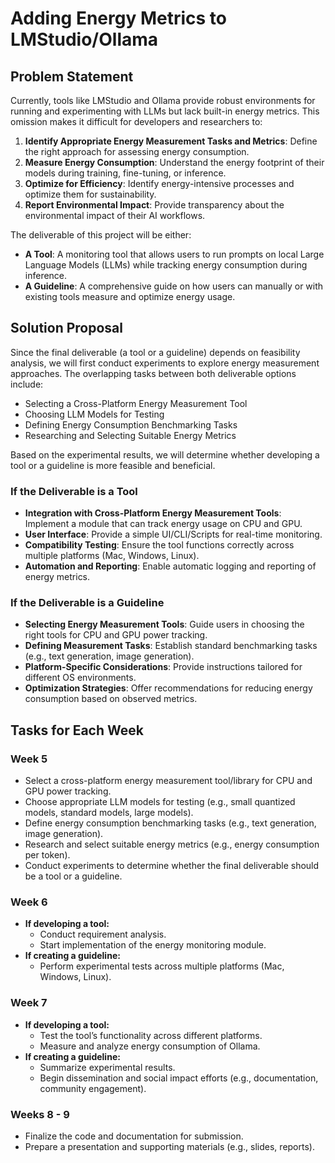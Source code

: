 # Adding Energy Metrics to LMStudio/Ollama

## **Problem Statement**

Currently, tools like LMStudio and Ollama provide robust environments for running and experimenting with LLMs but lack built-in energy metrics. This omission makes it difficult for developers and researchers to:

1. **Identify Appropriate Energy Measurement Tasks and Metrics**: Define the right approach for assessing energy consumption.
2. **Measure Energy Consumption**: Understand the energy footprint of their models during training, fine-tuning, or inference.
3. **Optimize for Efficiency**: Identify energy-intensive processes and optimize them for sustainability.
4. **Report Environmental Impact**: Provide transparency about the environmental impact of their AI workflows.

The deliverable of this project will be either:

- **A Tool**: A monitoring tool that allows users to run prompts on local Large Language Models (LLMs) while tracking energy consumption during inference.
- **A Guideline**: A comprehensive guide on how users can manually or with existing tools measure and optimize energy usage.

## **Solution Proposal**

Since the final deliverable (a tool or a guideline) depends on feasibility analysis, we will first conduct experiments to explore energy measurement approaches. The overlapping tasks between both deliverable options include:

- Selecting a Cross-Platform Energy Measurement Tool
- Choosing LLM Models for Testing
- Defining Energy Consumption Benchmarking Tasks
- Researching and Selecting Suitable Energy Metrics

Based on the experimental results, we will determine whether developing a tool or a guideline is more feasible and beneficial.

### **If the Deliverable is a Tool**

- **Integration with Cross-Platform Energy Measurement Tools**: Implement a module that can track energy usage on CPU and GPU.
- **User Interface**: Provide a simple UI/CLI/Scripts for real-time monitoring.
- **Compatibility Testing**: Ensure the tool functions correctly across multiple platforms (Mac, Windows, Linux).
- **Automation and Reporting**: Enable automatic logging and reporting of energy metrics.

### **If the Deliverable is a Guideline**

- **Selecting Energy Measurement Tools**: Guide users in choosing the right tools for CPU and GPU power tracking.
- **Defining Measurement Tasks**: Establish standard benchmarking tasks (e.g., text generation, image generation).
- **Platform-Specific Considerations**: Provide instructions tailored for different OS environments.
- **Optimization Strategies**: Offer recommendations for reducing energy consumption based on observed metrics.

## **Tasks for Each Week**

### **Week 5**

- Select a cross-platform energy measurement tool/library for CPU and GPU power tracking.
- Choose appropriate LLM models for testing (e.g., small quantized models, standard models, large models).
- Define energy consumption benchmarking tasks (e.g., text generation, image generation).
- Research and select suitable energy metrics (e.g., energy consumption per token).
- Conduct experiments to determine whether the final deliverable should be a tool or a guideline.

### **Week 6**

- **If developing a tool:**
  - Conduct requirement analysis.
  - Start implementation of the energy monitoring module.
- **If creating a guideline:**
  - Perform experimental tests across multiple platforms (Mac, Windows, Linux).

### **Week 7**

- **If developing a tool:**
  - Test the tool’s functionality across different platforms.
  - Measure and analyze energy consumption of Ollama.
- **If creating a guideline:**
  - Summarize experimental results.
  - Begin dissemination and social impact efforts (e.g., documentation, community engagement).

### **Weeks 8 - 9**

- Finalize the code and documentation for submission.
- Prepare a presentation and supporting materials (e.g., slides, reports).